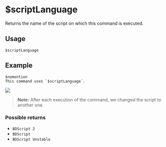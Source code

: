 # $scriptLanguage
Returns the name of the script on which this command is executed.

## Usage
```
$scriptLanguage
```

## Example
```
$nomention
This command uses `$scriptLanguage`.
```
![](https://user-images.githubusercontent.com/70456337/183467283-fb264df3-27ea-4111-85bd-9d336d221fa9.png)
> **Note:** After each execution of the command, we changed the script to another one.
### Possible returns
- `BDScript 2`
- `BDScript`
- `BDScript Unstable`

